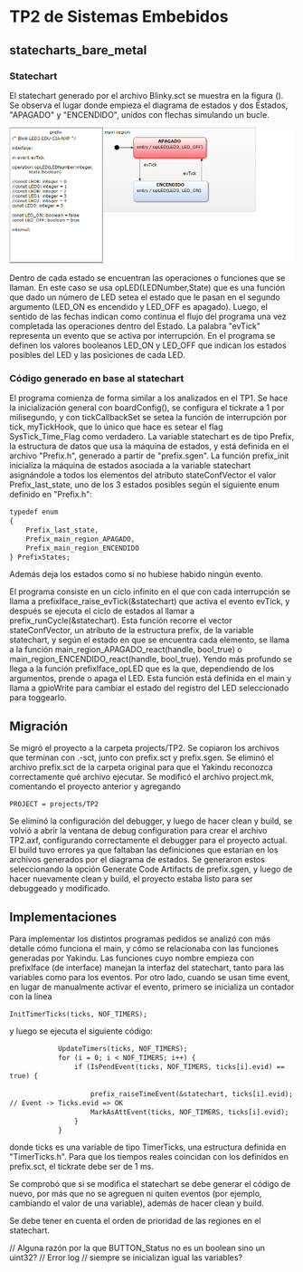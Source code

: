 ﻿# TP2 de Sistemas Embebidos

## statecharts_bare_metal
### Statechart

El statechart generado por el archivo Blinky.sct se muestra en la figura (). Se observa el lugar donde empieza el diagrama de estados y dos Estados, "APAGADO" y "ENCENDIDO", unidos con flechas simulando un bucle. 

![GitHub Logo](blinky.png)

Dentro de cada estado se encuentran las operaciones o funciones que se llaman. En este caso se usa opLED(LEDNumber,State) que es una función que dado un número de LED setea el estado que le pasan en el segundo argumento (LED_ON es encendido y LED_OFF es apagado).
Luego, el sentido de las fechas indican como continua el flujo del programa una vez completada las operaciones dentro del Estado. La palabra "evTick" representa un evento que se activa por interrupción.
En el programa se definen los valores booleanos LED_ON y LED_OFF que indican los estados posibles del LED y las posiciones de cada LED.

### Código generado en base al statechart

El programa comienza de forma similar a los analizados en el TP1. Se hace la inicialización general con boardConfig(), se configura
el tickrate a 1 por milisegundo, y con tickCallbackSet se setea la función de interrupción por tick, myTickHook, que lo único que
hace es setear el flag SysTick_Time_Flag como verdadero. La variable statechart es de tipo Prefix, la estructura de datos que usa
la máquina de estados, y está definida en el archivo "Prefix.h", generado a partir de "prefix.sgen". La función prefix_init
inicializa la máquina de estados asociada a la variable statechart asignándole a todos los elementos del atributo stateConfVector
el valor Prefix_last_state, uno de los 3 estados posibles según el siguiente enum definido en "Prefix.h":
```
typedef enum
{
	Prefix_last_state,
	Prefix_main_region_APAGADO,
	Prefix_main_region_ENCENDIDO
} PrefixStates;
```
Además deja los estados como si no hubiese habido ningún evento.

El programa consiste en un ciclo infinito en el que con cada interrupción se llama a prefixIface_raise_evTick(&statechart) que
activa el evento evTick, y después se ejecuta el ciclo de estados al llamar a prefix_runCycle(&statechart). Esta función recorre
el vector stateConfVector, un atributo de la estructura prefix, de la variable statechart, y según el estado en que se encuentra cada
elemento, se llama a la función main_region_APAGADO_react(handle, bool_true) o main_region_ENCENDIDO_react(handle, bool_true).
Yendo más profundo se llega a la función prefixIface_opLED que es la que, dependiendo de los argumentos, prende o apaga el LED. Esta
función está definida en el main y llama a gpioWrite para cambiar el estado del registro del LED seleccionado para toggearlo.



## Migración

Se migró el proyecto a la carpeta projects/TP2. Se copiaron los archivos que terminan con .-sct, junto con prefix.sct y prefix.sgen.
Se eliminó el archivo prefix.sct de la carpeta original para que el Yakindu reconozca correctamente qué archivo ejecutar. Se modificó
el archivo project.mk, comentando el proyecto anterior y agregando
```
PROJECT = projects/TP2
```
Se eliminó la configuración del debugger, y luego de hacer clean y build, se volvió a abrir la ventana de debug configuration para
crear el archivo TP2.axf, configurando correctamente el debugger para el proyecto actual. El build tuvo errores ya que faltaban las
definiciones que estarían en los archivos generados por el diagrama de estados. Se generaron estos seleccionando la opción Generate
Code Artifacts de prefix.sgen, y luego de hacer nuevamente clean y build, el proyecto estaba listo para ser debuggeado y modificado.

## Implementaciones

Para implementar los distintos programas pedidos se analizó con más detalle cómo funciona el main, y cómo se relacionaba con las
funciones generadas por Yakindu. Las funciones cuyo nombre empieza con prefixIface (de interface) manejan la interfaz del statechart, 
tanto para las variables como para los eventos. Por otro lado, cuando se usan time event, en lugar de manualmente activar el evento, 
primero se inicializa un contador con la línea
```
InitTimerTicks(ticks, NOF_TIMERS);
```
y luego se ejecuta el siguiente código:
```
			UpdateTimers(ticks, NOF_TIMERS);
			for (i = 0; i < NOF_TIMERS; i++) {
				if (IsPendEvent(ticks, NOF_TIMERS, ticks[i].evid) == true) {

					prefix_raiseTimeEvent(&statechart, ticks[i].evid);	// Event -> Ticks.evid => OK
					MarkAsAttEvent(ticks, NOF_TIMERS, ticks[i].evid);
				}
			}
```
donde ticks es una variable de tipo TimerTicks, una estructura definida en "TimerTicks.h". Para que los tiempos reales coincidan con los definidos en prefix.sct, 
el tickrate debe ser de 1 ms.

Se comprobó que si se modifica el statechart se debe generar el código de nuevo, por más que no se agreguen ni quiten eventos (por
ejemplo, cambiando el valor de una variable), además de hacer clean y build.

Se debe tener en cuenta el orden de prioridad de las regiones en el statechart.


// Alguna razón por la que BUTTON_Status no es un boolean sino un uint32?
// Error log
// siempre se inicializan igual las variables?
